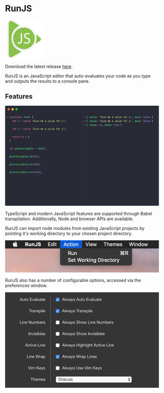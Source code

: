 # RunJS

![icon](docs/icon.png)

Download the latest release [here](https://github.com/lukehaas/runjs/releases).

RunJS is an JavaScript editor that auto-evaluates your code as you type and outputs the results to a console pane.

## Features

![image](docs/runjs1.png)

TypeScript and modern JavaScript features are supported through Babel transpilation. Additionally, Node and browser APIs are available.

RunJS can import node modules from existing JavaScript projects by pointing it's working directory to your chosen project directory.

![image](docs/set-directory.png)

RunJS also has a number of configurable options, accessed via the preferences window.

![image](docs/preferences.png)
